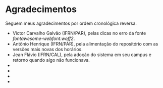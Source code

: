 # Agradecimentos

Seguem meus agradecimentos por ordem cronológica reversa.

* Victor Carvalho Galvão (IFRN/PAR), pelas dicas no erro da fonte *fontawesome-webfont.woff2*.
* Antônio Henrique (IFRN/PAR), pela alimentação do repositório com as versões mais novas dos horários.
* Jean Flávio (IFRN/CAL), pela adoção do sistema em seu campus e retorno quando algo não funcionava.
* 
* 
* 
* 
